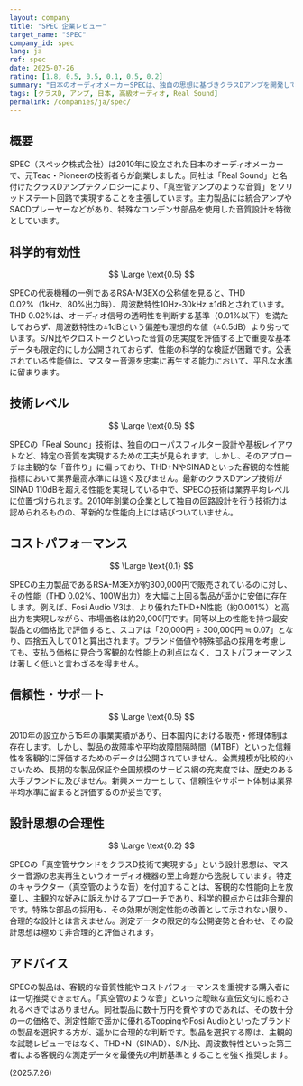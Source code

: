 ```yaml
---
layout: company
title: "SPEC 企業レビュー"
target_name: "SPEC"
company_id: spec
lang: ja
ref: spec
date: 2025-07-26
rating: [1.8, 0.5, 0.5, 0.1, 0.5, 0.2]
summary: "日本のオーディオメーカーSPECは、独自の思想に基づきクラスDアンプを開発しているが、測定性能は平凡で、非合理的な設計思想と高価格設定によりコストパフォーマンスは著しく低い。"
tags: [クラスD, アンプ, 日本, 高級オーディオ, Real Sound]
permalink: /companies/ja/spec/
---
```


## 概要

SPEC（スペック株式会社）は2010年に設立された日本のオーディオメーカーで、元Teac・Pioneerの技術者らが創業しました。同社は「Real Sound」と名付けたクラスDアンプテクノロジーにより、「真空管アンプのような音質」をソリッドステート回路で実現することを主張しています。主力製品には統合アンプやSACDプレーヤーなどがあり、特殊なコンデンサ部品を使用した音質設計を特徴としています。

## 科学的有効性

$$ \Large \text{0.5} $$

SPECの代表機種の一例であるRSA-M3EXの公称値を見ると、THD 0.02%（1kHz、80%出力時）、周波数特性10Hz-30kHz ±1dBとされています。THD 0.02%は、オーディオ信号の透明性を判断する基準（0.01%以下）を満たしておらず、周波数特性の±1dBという偏差も理想的な値（±0.5dB）より劣っています。S/N比やクロストークといった音質の忠実度を評価する上で重要な基本データも限定的にしか公開されておらず、性能の科学的な検証が困難です。公表されている性能値は、マスター音源を忠実に再生する能力において、平凡な水準に留まります。

## 技術レベル

$$ \Large \text{0.5} $$

SPECの「Real Sound」技術は、独自のローパスフィルター設計や基板レイアウトなど、特定の音質を実現するための工夫が見られます。しかし、そのアプローチは主観的な「音作り」に偏っており、THD+NやSINADといった客観的な性能指標において業界最高水準には遠く及びません。最新のクラスDアンプ技術がSINAD 110dBを超える性能を実現している中で、SPECの技術は業界平均レベルに位置づけられます。2010年創業の企業として独自の回路設計を行う技術力は認められるものの、革新的な性能向上には結びついていません。

## コストパフォーマンス

$$ \Large \text{0.1} $$

SPECの主力製品であるRSA-M3EXが約300,000円で販売されているのに対し、その性能（THD 0.02%、100W出力）を大幅に上回る製品が遥かに安価に存在します。例えば、Fosi Audio V3は、より優れたTHD+N性能（約0.001%）と高出力を実現しながら、市場価格は約20,000円です。同等以上の性能を持つ最安製品との価格比で評価すると、スコアは「20,000円 ÷ 300,000円 ≒ 0.07」となり、四捨五入して0.1と算出されます。ブランド価値や特殊部品の採用を考慮しても、支払う価格に見合う客観的な性能上の利点はなく、コストパフォーマンスは著しく低いと言わざるを得ません。

## 信頼性・サポート

$$ \Large \text{0.5} $$

2010年の設立から15年の事業実績があり、日本国内における販売・修理体制は存在します。しかし、製品の故障率や平均故障間隔時間（MTBF）といった信頼性を客観的に評価するためのデータは公開されていません。企業規模が比較的小さいため、長期的な製品保証や全国規模のサービス網の充実度では、歴史のある大手ブランドに及びません。新興メーカーとして、信頼性やサポート体制は業界平均水準に留まると評価するのが妥当です。

## 設計思想の合理性

$$ \Large \text{0.2} $$

SPECの「真空管サウンドをクラスD技術で実現する」という設計思想は、マスター音源の忠実再生というオーディオ機器の至上命題から逸脱しています。特定のキャラクター（真空管のような音）を付加することは、客観的な性能向上を放棄し、主観的な好みに訴えかけるアプローチであり、科学的観点からは非合理的です。特殊な部品の採用も、その効果が測定性能の改善として示されない限り、合理的な設計とは言えません。測定データの限定的な公開姿勢と合わせ、その設計思想は極めて非合理的と評価されます。

## アドバイス

SPECの製品は、客観的な音質性能やコストパフォーマンスを重視する購入者には一切推奨できません。「真空管のような音」といった曖昧な宣伝文句に惑わされるべきではありません。同社製品に数十万円を費やすのであれば、その数十分の一の価格で、測定性能で遥かに優れるToppingやFosi Audioといったブランドの製品を選択する方が、遥かに合理的な判断です。製品を選択する際は、主観的な試聴レビューではなく、THD+N（SINAD）、S/N比、周波数特性といった第三者による客観的な測定データを最優先の判断基準とすることを強く推奨します。

(2025.7.26)
